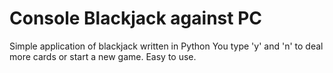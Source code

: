 # Console Blackjack against PC

Simple application of blackjack written in Python
You type 'y' and 'n' to deal more cards or start a new game. Easy to use.
